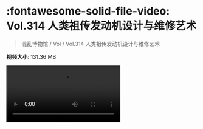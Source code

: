 # :fontawesome-solid-file-video: Vol.314 人类祖传发动机设计与维修艺术

> 混乱博物馆 / Vol / Vol.314 人类祖传发动机设计与维修艺术

**视频大小**: 131.36 MB

<div class="video"><video src="https://file.hsyhx.top/archive/混乱博物馆/Vol/Vol.314 人类祖传发动机设计与维修艺术.mp4" controls preload>🤔 您的浏览器不支持 video 标签</video></div>